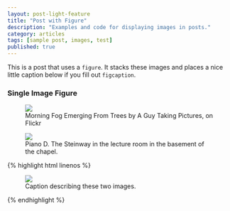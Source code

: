 ```yaml
---
layout: post-light-feature
title: "Post with Figure"
description: "Examples and code for displaying images in posts."
category: articles
tags: [sample post, images, test]
published: true
---
```


This is a post that uses a `figure`. It stacks these images and places a nice little caption below if you fill out `figcaption`.

### Single Image Figure

<figure>
	<img src="http://farm9.staticflickr.com/8426/7758832526_cc8f681e48_c.jpg">
	<figcaption>Morning Fog Emerging From Trees by A Guy Taking Pictures, on Flickr</figcaption>
</figure>

<figure>
	<img src="images/pianochapel.jpg">
	<figcaption>Piano D. The Steinway in the lecture room in the basement of the chapel.</figcaption>
</figure>

{% highlight html linenos %}
<figure>
	<img src="/images/image-filename-1.jpg">
	<figcaption>Caption describing these two images.</figcaption>
</figure>
{% endhighlight %}
